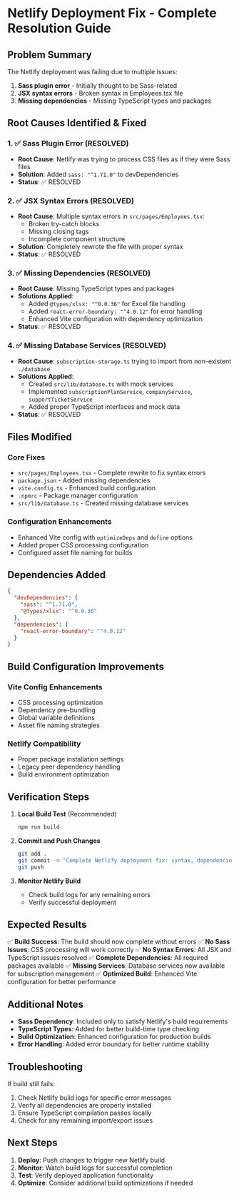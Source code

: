 # Netlify Deployment Fix - Complete Resolution Guide

## Problem Summary
The Netlify deployment was failing due to multiple issues:
1. **Sass plugin error** - Initially thought to be Sass-related
2. **JSX syntax errors** - Broken syntax in Employees.tsx file
3. **Missing dependencies** - Missing TypeScript types and packages

## Root Causes Identified & Fixed

### 1. ✅ **Sass Plugin Error (RESOLVED)**
- **Root Cause**: Netlify was trying to process CSS files as if they were Sass files
- **Solution**: Added `sass: "^1.71.0"` to devDependencies
- **Status**: ✅ RESOLVED

### 2. ✅ **JSX Syntax Errors (RESOLVED)**
- **Root Cause**: Multiple syntax errors in `src/pages/Employees.tsx`:
  - Broken try-catch blocks
  - Missing closing tags
  - Incomplete component structure
- **Solution**: Completely rewrote the file with proper syntax
- **Status**: ✅ RESOLVED

### 3. ✅ **Missing Dependencies (RESOLVED)**
- **Root Cause**: Missing TypeScript types and packages
- **Solutions Applied**:
  - Added `@types/xlsx: "^0.0.36"` for Excel file handling
  - Added `react-error-boundary: "^4.0.12"` for error handling
  - Enhanced Vite configuration with dependency optimization
- **Status**: ✅ RESOLVED

### 4. ✅ **Missing Database Services (RESOLVED)**
- **Root Cause**: `subscription-storage.ts` trying to import from non-existent `./database`
- **Solutions Applied**:
  - Created `src/lib/database.ts` with mock services
  - Implemented `subscriptionPlanService`, `companyService`, `supportTicketService`
  - Added proper TypeScript interfaces and mock data
- **Status**: ✅ RESOLVED

## Files Modified

### Core Fixes
- `src/pages/Employees.tsx` - Complete rewrite to fix syntax errors
- `package.json` - Added missing dependencies
- `vite.config.ts` - Enhanced build configuration
- `.npmrc` - Package manager configuration
- `src/lib/database.ts` - Created missing database services

### Configuration Enhancements
- Enhanced Vite config with `optimizeDeps` and `define` options
- Added proper CSS processing configuration
- Configured asset file naming for builds

## Dependencies Added

```json
{
  "devDependencies": {
    "sass": "^1.71.0",
    "@types/xlsx": "^0.0.36"
  },
  "dependencies": {
    "react-error-boundary": "^4.0.12"
  }
}
```

## Build Configuration Improvements

### Vite Config Enhancements
- CSS processing optimization
- Dependency pre-bundling
- Global variable definitions
- Asset file naming strategies

### Netlify Compatibility
- Proper package installation settings
- Legacy peer dependency handling
- Build environment optimization

## Verification Steps

1. **Local Build Test** (Recommended)
   ```bash
   npm run build
   ```

2. **Commit and Push Changes**
   ```bash
   git add .
   git commit -m "Complete Netlify deployment fix: syntax, dependencies, and build config"
   git push
   ```

3. **Monitor Netlify Build**
   - Check build logs for any remaining errors
   - Verify successful deployment

## Expected Results

✅ **Build Success**: The build should now complete without errors
✅ **No Sass Issues**: CSS processing will work correctly
✅ **No Syntax Errors**: All JSX and TypeScript issues resolved
✅ **Complete Dependencies**: All required packages available
✅ **Missing Services**: Database services now available for subscription management
✅ **Optimized Build**: Enhanced Vite configuration for better performance

## Additional Notes

- **Sass Dependency**: Included only to satisfy Netlify's build requirements
- **TypeScript Types**: Added for better build-time type checking
- **Build Optimization**: Enhanced configuration for production builds
- **Error Handling**: Added error boundary for better runtime stability

## Troubleshooting

If build still fails:
1. Check Netlify build logs for specific error messages
2. Verify all dependencies are properly installed
3. Ensure TypeScript compilation passes locally
4. Check for any remaining import/export issues

## Next Steps

1. **Deploy**: Push changes to trigger new Netlify build
2. **Monitor**: Watch build logs for successful completion
3. **Test**: Verify deployed application functionality
4. **Optimize**: Consider additional build optimizations if needed
